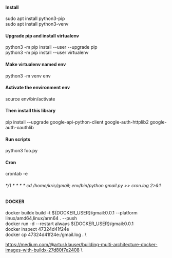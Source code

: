 #### Install
sudo apt install python3-pip \
sudo apt install python3-venv

#### Upgrade pip and install virtualenv
python3 -m pip install --user --upgrade pip \
python3 -m pip install --user virtualenv

#### Make virtualenv named env
python3 -m venv env

#### Activate the environment env
source env/bin/activate

#### Then install this library 
pip install --upgrade google-api-python-client google-auth-httplib2 google-auth-oauthlib

#### Run scripts
python3 foo.py

#### Cron
crontab -e
###### */1 * * * * cd /home/kris/gmail; env/bin/python gmail.py >> cron.log 2>&1

#### DOCKER
docker buildx build -t ${DOCKER_USER}/gmail:0.0.1 --platform linux/amd64,linux/arm64 . --push \
docker run -d --restart always ${DOCKER_USER}/gmail:0.0.1 \
docker inspect 47324d41f24e \
docker cp 47324d41f24e:/gmail.log . \

https://medium.com/@artur.klauser/building-multi-architecture-docker-images-with-buildx-27d80f7e2408 \